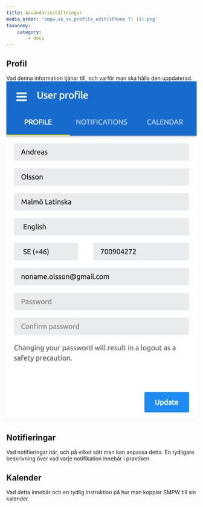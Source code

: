 ```yaml
---
title: Användarinställningar
media_order: 'smpw.se_sv_profile_edit(iPhone 7) (1).png'
taxonomy:
    category:
        - docs
---
```


## Profil
Vad denna information tjänar till, och varför man ska hålla den uppdaterad.
![asdfasdfsdf](smpw.se_sv_profile_edit%28iPhone%207%29%20%281%29.png)

## Notifieringar
Vad notifieringar här, och på vilket sätt man kan anpassa detta. En tydligare beskrivning över vad varje notifikation innebär i praktiken.

## Kalender
Vad detta innebär och en tydlig instruktion på hur man kopplar SMPW till sin kalender.